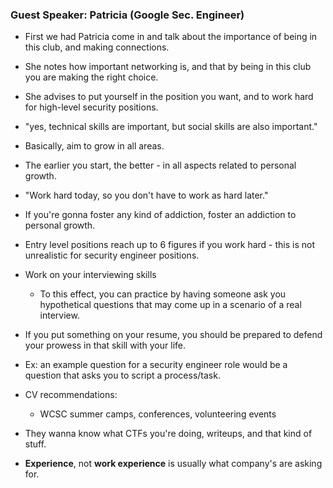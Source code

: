 
### Guest Speaker: Patricia (Google Sec. Engineer)
- First we had Patricia come in and talk about the importance of being in this club, and making connections.
- She notes how important networking is, and that by being in this club you are making the right choice.
- She advises to put yourself in the position you want, and to work hard for high-level security positions.
- "yes, technical skills are important, but social skills are also important."
- Basically, aim to grow in all areas.
- The earlier you start, the better - in all aspects related to personal growth.
- "Work hard today, so you don't have to work as hard later."
- If you're gonna foster any kind of addiction, foster an addiction to personal growth.
- Entry level positions reach up to 6 figures if you work hard - this is not unrealistic for security engineer positions.
- Work on your interviewing skills
   - To this effect, you can practice by having someone ask you hypothetical questions that may come up in a scenario of a real interview.
- If you put something on your resume, you should be prepared to defend your prowess in that skill with your life.
- Ex: an example question for a security engineer role would be a question that asks you to script a process/task.

- CV recommendations: 
   - WCSC summer camps, conferences, volunteering events
- They wanna know what CTFs you're doing, writeups, and that kind of stuff.
- **Experience**, not **work experience** is usually what company's are asking for.
